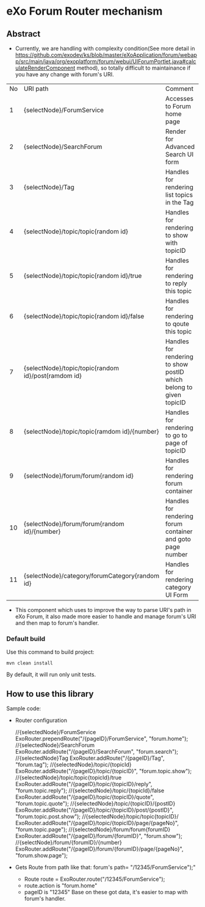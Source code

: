 # eXo Forum Router mechanism

## Abstract
  * Currently, we are handling with complexity condition(See more detail in https://github.com/exodev/ks/blob/master/eXoApplication/forum/webapp/src/main/java/org/exoplatform/forum/webui/UIForumPortlet.java#calculateRenderComponent method), so totally difficult to maintainance if you have any change with forum's URI.

<table>
  <tr>
    <td>No</td>
    <td>URI path</td>
    <td>Comment</td>
  </tr>
  <tr>
    <td>1</td>
    <td>{selectNode}/ForumService</td>
    <td>Accesses to Forum home page</td>
  </tr>
  <tr>
    <td>2</td>
    <td>{selectNode}/SearchForum</td>
    <td>Render for Advanced Search UI form</td>
  </tr>
  <tr>
    <td>3</td>
    <td>{selectNode}/Tag</td>
    <td>Handles for rendering list topics in the Tag</td>
  </tr>
  <tr>
    <td>4</td>
    <td>{selectNode}/topic/topic{random id}</td>
    <td>Handles for rendering to show with topicID</td>
  </tr>
  <tr>
    <td>5</td>
    <td>{selectNode}/topic/topic{random id}/true</td>
    <td>Handles for rendering to reply this topic</td>
  </tr>
  <tr>
    <td>6</td>
    <td>{selectNode}/topic/topic{random id}/false</td>
    <td>Handles for rendering to qoute this topic</td>
  </tr>
  <tr>
    <td>7</td>
    <td>{selectNode}/topic/topic{random id}/post{ramdom id}</td>
    <td>Handles for rendering to show postID which belong to given topicID</td>
  </tr>
  <tr>
    <td>8</td>
    <td>{selectNode}/topic/topic{ramdom id}/{number}</td>
    <td>Handles for rendering to go to page of topicID</td>
  </tr>

  <tr>
    <td>9</td>
    <td>{selectNode}/forum/forum{random id}</td>
    <td>Handles for rendering forum container</td>
  </tr>
  <tr>
    <td>10</td>
    <td>{selectNode}/forum/forum{random id}/{number}</td>
    <td>Handles for rendering forum container and goto page number</td>
  </tr>
  <tr>
    <td>11</td>
    <td>{selectNode}/category/forumCategory{random id}</td>
    <td>Handles for rendering category UI Form </td>
  </tr>
</table>

  * This component which uses to improve the way to parse URI's path in eXo Forum, it also made more easier to handle and manage forum's URI and then map to forum's handler.

### Default build

Use this command to build project:

    mvn clean install

By default, it will run only unit tests.

## How to use this library

Sample code:
 * Router configuration

    //{selectedNode}/ForumService
    ExoRouter.prependRoute("/{pageID}/ForumService", "forum.home");
    //{selectedNode}/SearchForum
    ExoRouter.addRoute("/{pageID}/SearchForum", "forum.search");
    //{selectedNode}Tag
    ExoRouter.addRoute("/{pageID}/Tag", "forum.tag");
    //{selectedNode}/topic/{topicId}
    ExoRouter.addRoute("/{pageID}/topic/{topicID}", "forum.topic.show");
    //{selectedNode}/topic/topic{topicId}/true
    ExoRouter.addRoute("/{pageID}/topic/{topicID}/reply", "forum.topic.reply");
    //{selectedNode}/topic/{topicId}/false
    ExoRouter.addRoute("/{pageID}/topic/{topicID}/quote", "forum.topic.quote");
    //{selectedNode}/topic/{topicID}/{postID}
    ExoRouter.addRoute("/{pageID}/topic/{topicID}/post/{postID}", "forum.topic.post.show");
    //{selectedNode}/topic/topic{topicID}/
    ExoRouter.addRoute("/{pageID}/topic/{topicID}/page/{pageNo}", "forum.topic.page");
    //{selectedNode}/forum/forum{forumID}
    ExoRouter.addRoute("/{pageID}/forum/{forumID}", "forum.show");
    //{selectNode}/forum/{forumID}/{number}
    ExoRouter.addRoute("/{pageID}/forum/{forumID}/page/{pageNo}", "forum.show.page");

  * Gets Route from path like that: forum's path= "/12345/ForumService");"
    + Route route = ExoRouter.route("/12345/ForumService");
    + route.action is "forum.home"
    + pageID is "12345"
   Base on these got data, it's easier to map with forum's handler.



